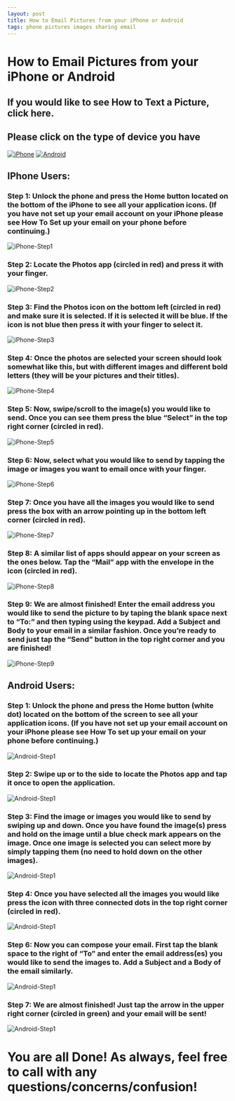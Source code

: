 ```yaml
---
layout: post
title: How to Email Pictures from your iPhone or Android
tags: phone pictures images sharing email
---
```










# **How to Email Pictures from your iPhone or Android**

## If you would like to see How to Text a Picture, click here.


## Please click on the type of device you have

[![iPhone](https://github.com/jalague/jalague.github.io/blob/master/img/htemailpic/p2.PNG?raw=true)](#iphone-user:)
[![Android](https://github.com/jalague/jalague.github.io/blob/master/img/htemailpic/p1.PNG?raw=true)](android-users)

## **IPhone Users:**

### Step 1: Unlock the phone and press the Home button located on the bottom of the iPhone to see all your application icons. (If you have not set up your email account on your iPhone please see How To Set up your email on your phone before continuing.)
![iPhone-Step1](https://github.com/jalague/jalague.github.io/blob/master/img/htemailpic/p3.PNG?raw=true)


### Step 2: Locate the Photos app (circled in red) and press it with your finger.
![iPhone-Step2](https://github.com/jalague/jalague.github.io/blob/master/img/htemailpic/p4.PNG?raw=true)


### Step 3: Find the Photos icon on the bottom left (circled in red) and make sure it is selected. If it is selected it will be blue. If the icon is not blue then press it with your finger to select it.
![iPhone-Step3](https://github.com/jalague/jalague.github.io/blob/master/img/htemailpic/p5.PNG?raw=true)


### Step 4: Once the photos are selected your screen should look somewhat like this, but with different images and different bold letters (they will be your pictures and their titles).
![iPhone-Step4](https://github.com/jalague/jalague.github.io/blob/master/img/htemailpic/p6.PNG?raw=true)


### Step 5: Now, swipe/scroll to the image(s) you would like to send. Once you can see them press the blue “Select” in the top right corner (circled in red).
![iPhone-Step5](https://github.com/jalague/jalague.github.io/blob/master/img/htemailpic/p7.PNG?raw=true)

### Step 6: Now, select what you would like to send by tapping the image or images you want to email once with your finger.
![iPhone-Step6](https://github.com/jalague/jalague.github.io/blob/master/img/htemailpic/p8.PNG?raw=true)

### Step 7: Once you have all the images you would like to send press the box with an arrow pointing up in the bottom left corner (circled in red).
![iPhone-Step7](https://github.com/jalague/jalague.github.io/blob/master/img/htemailpic/p9.PNG?raw=true)

### Step 8: A similar list of apps should appear on your screen as the ones below. Tap the “Mail” app with the envelope in the icon (circled in red).
![iPhone-Step8](https://github.com/jalague/jalague.github.io/blob/master/img/htemailpic/p10.PNG?raw=true)

### Step 9: We are almost finished! Enter the email address you would like to send the picture to by taping the blank space next to “To:” and then typing using the keypad. Add a Subject and Body to your email in a similar fashion. Once you’re ready to send just tap the “Send” button in the top right corner and you are finished!
![iPhone-Step9](https://github.com/jalague/jalague.github.io/blob/master/img/htemailpic/p11.PNG?raw=true)



## **Android Users**:

### Step 1: Unlock the phone and press the Home button (white dot) located on the bottom of the screen to see all your application icons. (If you have not set up your email account on your iPhone please see How To set up your email on your phone before continuing.)
![Android-Step1](https://github.com/jalague/jalague.github.io/blob/master/img/htemailpic/p12.PNG?raw=true)

### Step 2: Swipe up or to the side to locate the Photos app and tap it once to open the application.
![Android-Step1](https://github.com/jalague/jalague.github.io/blob/master/img/htemailpic/p13.PNG?raw=true)

### Step 3: Find the image or images you would like to send by swiping up and down. Once you have found the image(s) press and hold on the image until a blue check mark appears on the image. Once one image is selected you can select more by simply tapping them (no need to hold down on the other images).
![Android-Step1](https://github.com/jalague/jalague.github.io/blob/master/img/htemailpic/p14.PNG?raw=true)

### Step 4: Once you have selected all the images you would like press the icon with three connected dots in the top right corner (circled in red).
![Android-Step1](https://github.com/jalague/jalague.github.io/blob/master/img/htemailpic/p15.PNG?raw=true)

### Step 6: Now you can compose your email. First tap the blank space to the right of “To” and enter the email address(es) you would like to send the images to. Add a Subject and a Body of the email similarly.
![Android-Step1](https://github.com/jalague/jalague.github.io/blob/master/img/htemailpic/p16.PNG?raw=true)

### Step 7: We are almost finished! Just tap the arrow in the upper right corner (circled in green) and your email will be sent!
![Android-Step1](https://github.com/jalague/jalague.github.io/blob/master/img/htemailpic/p17.PNG?raw=true)



# You are all Done! As always, feel free to call with any questions/concerns/confusion!
